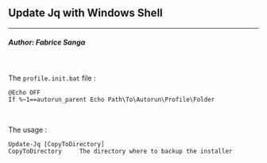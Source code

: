 ## **Update Jq with Windows Shell**
---
##### Author: Fabrice Sanga
<br/>

The `profile.init.bat` file :
```batfile
@Echo OFF
If %~1==autorun_parent Echo Path\To\Autorun\Profile\Folder
```
<br/>

The usage :
```batfile
Update-Jq [CopyToDirectory]
CopyToDirectory     The directory where to backup the installer
```